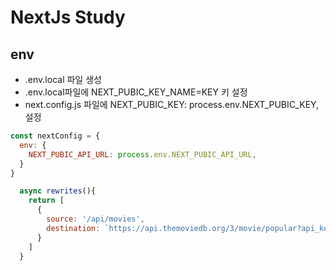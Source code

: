 # NextJs Study

## env
- .env.local 파일 생성
- .env.local파일에 NEXT_PUBIC_KEY_NAME=KEY 키 설정
- next.config.js 파일에 NEXT_PUBIC_KEY: process.env.NEXT_PUBIC_KEY, 설정
```js
const nextConfig = {
  env: {
    NEXT_PUBIC_API_URL: process.env.NEXT_PUBIC_API_URL,
  }
}
```
```js
  async rewrites(){
    return [
      {
        source: '/api/movies',
        destination: `https://api.themoviedb.org/3/movie/popular?api_key=${process.env.NEXT_PUBIC_API_URL}`
      }
    ]
  }
```